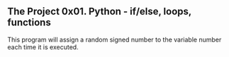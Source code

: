 ## The Project 0x01. Python - if/else, loops, functions
This program will assign a random signed number to the variable number each time it is executed.